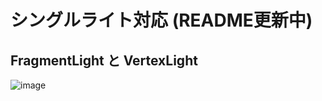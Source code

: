 # シングルライト対応 (README更新中)

## FragmentLight と VertexLight 
![image](https://user-images.githubusercontent.com/6869650/158852550-82a09a67-6efe-4936-bd8c-00e504547b91.png)
